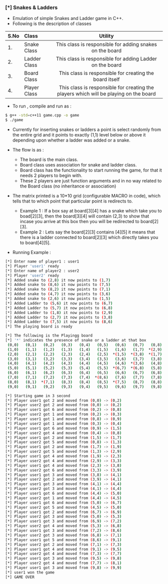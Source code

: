 ### [\*] Snakes & Ladders

* Emulation of simple Snakes and Ladder game in C++.
* Following is the description of classes


|S.No | Class        | Utility       |
|:----|:-------------|:-------------:|
|1.   | Snake  Class | This class is responsible for adding snakes on the board |
|2.   | Ladder Class | This class is responsible for adding Ladder on the board |
|3.   | Board  Class | This class is responsible for creating the board itself |
|4.   | Player Class | This class is responsible for creating the players which will be playing on the board|


* To run , compile and run as :

```bash
$ g++ -std=c++11 game.cpp -o game
$ ./game
```

* Currently for inserting snakes or ladders a point is select randomly from the entire grid and it points to exactly (1,1) level below or above it depending upon whether a ladder was added or a snake.

* The flow is as :
	* The board is the main class.
	* Board class uses association for snake and ladder class.
	* Board class has the functionality to start running the game, for that it needs 2 players to begin with.
	* These 2 players are just function arguments and in no way related to the Board class (no inheritance or association)

* The matrix printed is a 10\*10 grid (configurable MACRO in code), which tells that to which point that particular point is redirects to.
	* Example 1 : If a box say at board[3][4] has a snake which take you to boad[2][3], then the board[3][4] will contain (2,3) to show that incase you arrive at this box then you will be redirected to board[2][3].
	* Example 2 : Lets say the board[2][3] contains [4][5] it means that there is a ladder connected to board[2][3] which directly takes you to board[4][5].



* Running Example : 

```bash
[*] Enter name of player1 : user1
[*] Player 'user1' ready 
[*] Enter name of player2 : user2
[*] Player 'user2' ready 
[*] Added snake to (2,8) it now points to (1,7)
[*] Added snake to (8,6) it now points to (7,5)
[*] Added snake to (8,2) it now points to (7,1)
[*] Added snake to (4,7) it now points to (3,6)
[*] Added snake to (2,6) it now points to (1,5)
[*] Added Ladder to (5,6) it now points to (6,7)
[*] Added Ladder to (5,7) it now points to (6,8)
[*] Added Ladder to (1,8) it now points to (2,9)
[*] Added Ladder to (2,7) it now points to (3,8)
[*] Added Ladder to (7,5) it now points to (8,6)
[*] The playing board is ready

[*] The following is the Playingg board
[*] '*' indicates the presence of snake or a ladder at that box
 (0,0)   (0,1)   (0,2)   (0,3)   (0,4)   (0,5)   (0,6)   (0,7)   (0,8)   (0,9)  
 (1,0)   (1,1)   (1,2)   (1,3)   (1,4)   (1,5)   (1,6)   (1,7)  *(2,9)   (1,9)  
 (2,0)   (2,1)   (2,2)   (2,3)   (2,4)   (2,5)  *(1,5)  *(3,8)  *(1,7)   (2,9)  
 (3,0)   (3,1)   (3,2)   (3,3)   (3,4)   (3,5)   (3,6)   (3,7)   (3,8)   (3,9)  
 (4,0)   (4,1)   (4,2)   (4,3)   (4,4)   (4,5)   (4,6)  *(3,6)   (4,8)   (4,9)  
 (5,0)   (5,1)   (5,2)   (5,3)   (5,4)   (5,5)  *(6,7)  *(6,8)   (5,8)   (5,9)  
 (6,0)   (6,1)   (6,2)   (6,3)   (6,4)   (6,5)   (6,6)   (6,7)   (6,8)   (6,9)  
 (7,0)   (7,1)   (7,2)   (7,3)   (7,4)  *(8,6)   (7,6)   (7,7)   (7,8)   (7,9)  
 (8,0)   (8,1)  *(7,1)   (8,3)   (8,4)   (8,5)  *(7,5)   (8,7)   (8,8)   (8,9)  
 (9,0)   (9,1)   (9,2)   (9,3)   (9,4)   (9,5)   (9,6)   (9,7)   (9,8)   (9,9)  

[*] Starting game in 3 second
[*] Player user1 got 2 and moved from (0,0) -> (0,2)
[*] Player user2 got 2 and moved from (0,0) -> (0,2)
[*] Player user1 got 6 and moved from (0,2) -> (0,8)
[*] Player user2 got 1 and moved from (0,2) -> (0,3)
[*] Player user1 got 1 and moved from (0,8) -> (0,9)
[*] Player user2 got 1 and moved from (0,3) -> (0,4)
[*] Player user1 got 6 and moved from (0,9) -> (1,5)
[*] Player user2 got 4 and moved from (0,4) -> (0,8)
[*] Player user1 got 2 and moved from (1,5) -> (1,7)
[*] Player user2 got 5 and moved from (0,8) -> (1,3)
[*] Player user1 got 2 and moved from (1,7) -> (1,9)
[*] Player user2 got 5 and moved from (1,3) -> (2,9)
[*] Player user1 got 4 and moved from (1,9) -> (2,3)
[*] Player user2 got 4 and moved from (2,9) -> (3,3)
[*] Player user1 got 4 and moved from (2,3) -> (3,8)
[*] Player user2 got 6 and moved from (3,3) -> (3,9)
[*] Player user1 got 3 and moved from (3,8) -> (4,1)
[*] Player user2 got 2 and moved from (3,9) -> (4,1)
[*] Player user1 got 3 and moved from (4,1) -> (4,4)
[*] Player user2 got 3 and moved from (4,1) -> (4,4)
[*] Player user1 got 6 and moved from (4,4) -> (5,0)
[*] Player user2 got 1 and moved from (4,4) -> (4,5)
[*] Player user1 got 6 and moved from (5,0) -> (6,7)
[*] Player user2 got 5 and moved from (4,5) -> (5,0)
[*] Player user1 got 2 and moved from (6,7) -> (6,9)
[*] Player user2 got 3 and moved from (5,0) -> (5,3)
[*] Player user1 got 3 and moved from (6,9) -> (7,2)
[*] Player user2 got 4 and moved from (5,3) -> (6,8)
[*] Player user1 got 3 and moved from (7,2) -> (8,6)
[*] Player user2 got 3 and moved from (6,8) -> (7,1)
[*] Player user1 got 5 and moved from (8,6) -> (9,1)
[*] Player user2 got 2 and moved from (7,1) -> (7,3)
[*] Player user1 got 4 and moved from (9,1) -> (9,5)
[*] Player user2 got 4 and moved from (7,3) -> (7,7)
[*] Player user1 got 3 and moved from (9,5) -> (9,8)
[*] Player user2 got 4 and moved from (7,7) -> (8,1)
[*] Player user1 got 3 and moved from (9,8) -> (9,9)
[*] user1 won the game
[*] GAME OVER
```
